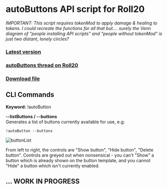 # autoButtons API script for Roll20

*IMPORTANT: This script requires tokenMod to apply damage & healing to tokens. I could recreate the functions for all that but.... surely the Venn diagram of "people installing API scripts" and "people without tokenMod" is just two distant, lonely circles?*

### [Latest version](https://github.com/ooshhub/autoButtons/blob/main/autoButtons.js)
### [autoButtons thread on Roll20](https://app.roll20.net/forum/permalink/10766392/)
### [Download file](https://minhaskamal.github.io/DownGit/#/home?url=https://github.com/ooshhub/autoButtons/blob/main/autoButtons.js)

## CLI Commands
**Keyword:** !autoButton


**--listButtons / --buttons**  
    Generates a list of buttons currently available for use, e.g:

```!autoButton --buttons```

![buttonList](https://i.ibb.co/k0ZvvPX/med.png)

From left to right, the controls are "Show button", "Hide button", "Delete 
button". Controls are greyed out when nonsensical - you can't "Show" a 
button which is already shown on the button template, and you cannot 
"Hide" a button which isn't currently enabled.

## ... WORK IN PROGRESS
